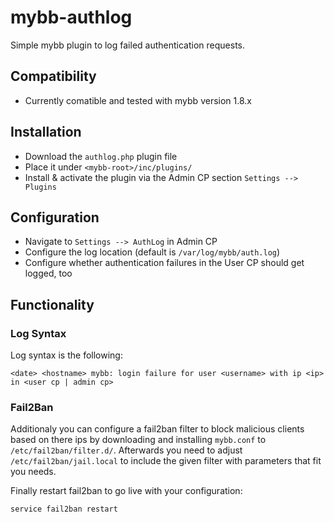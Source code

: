 # mybb-authlog

Simple mybb plugin to log failed authentication requests.

## Compatibility

- Currently comatible and tested with mybb version 1.8.x

## Installation

- Download the `authlog.php` plugin file
- Place it under `<mybb-root>/inc/plugins/`
- Install & activate the plugin via the Admin CP section `Settings --> Plugins`

## Configuration

- Navigate to `Settings --> AuthLog` in Admin CP
- Configure the log location (default is `/var/log/mybb/auth.log`)
- Configure whether authentication failures in the User CP should get logged, too

## Functionality

### Log Syntax

Log syntax is the following:

`<date> <hostname> mybb: login failure for user <username> with ip <ip> in <user cp | admin cp>`

### Fail2Ban

Additionaly you can configure a fail2ban filter to block malicious clients based on there ips by downloading and installing `mybb.conf` to `/etc/fail2ban/filter.d/`. Afterwards you need to adjust `/etc/fail2ban/jail.local` to include the given filter with parameters that fit you needs.

Finally restart fail2ban to go live with your configuration: 

`service fail2ban restart`
